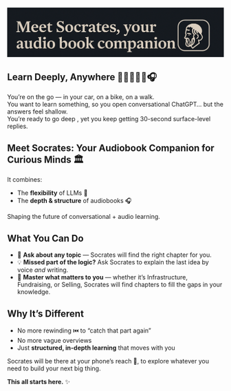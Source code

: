 ![Socrates Banner](banner.png)

## Learn Deeply, Anywhere 🚗🚴‍♀️🚶‍♂️🎧

You’re on the go — in your car, on a bike, on a walk.  
You want to learn something, so you open conversational ChatGPT… but the answers feel shallow.  
You’re ready to go deep , yet you keep getting 30-second surface-level replies.


## Meet **Socrates: Your Audiobook Companion for Curious Minds** 🏛️

It combines:  
- The **flexibility** of LLMs 🤖  
- The **depth & structure** of audiobooks 🎧  

Shaping the future of conversational + audio learning.


## What You Can Do

- 🎯 **Ask about any topic** — Socrates will find the right chapter for you.  
- 💡 **Missed part of the logic?** Ask Socrates to explain the last idea by voice *and* writing.  
- 🧠 **Master what matters to you** — whether it’s Infrastructure, Fundraising, or Selling, Socrates will find chapters to fill the gaps in your knowledge.


## Why It’s Different

- No more rewinding ⏮️ to “catch that part again”  
- No more vague overviews  
- Just **structured, in-depth learning** that moves with you

Socrates will be there at your phone’s reach 📱, to explore whatever you need to build your next big thing.

**This all starts here.** ✨
